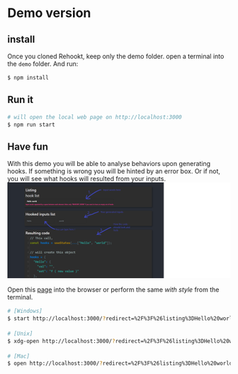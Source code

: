 # Demo version

## install
Once you cloned Rehookt, keep only the demo folder.
open a terminal into the `demo` folder. And run:
```bash
$ npm install
```

## Run it
```bash
# will open the local web page on http://localhost:3000
$ npm run start
```

## Have fun

With this demo you will be able to analyse behaviors upon generating hooks. If something is wrong you will be hinted by an error box. Or if not, you will see what hooks will resulted from your inputs. ![image](capture.png)

Open this [page](http://localhost:3000/?redirect=%2F%3F%26listing%3DHello%20world) into the browser or perform the same *with style* from the terminal.

```bash
# [Windows]
$ start http://localhost:3000/?redirect=%2F%3F%26listing%3DHello%20world

# [Unix]
$ xdg-open http://localhost:3000/?redirect=%2F%3F%26listing%3DHello%20world

# [Mac]
$ open http://localhost:3000/?redirect=%2F%3F%26listing%3DHello%20world
```
